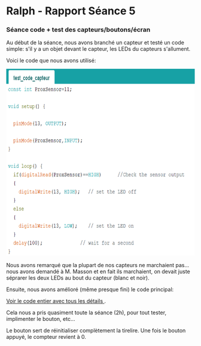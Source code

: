 <h1>Ralph - Rapport Séance 5</h1>	

<h3>Séance code + test des capteurs/boutons/écran </h3>

<p> Au début de la séance, nous avons branché un capteur et testé un code simple: s'il y a un objet devant le capteur, les LEDs du capteurs s'allument.</p>
<p>Voici le code que nous avons utilisé:</p>
<img src="../../Images/test_code_capteur.png" alt="Code capteur simple" height="500"/></p>

<p>Nous avons remarqué que la plupart de nos capteurs ne marchaient pas... nous avons demandé à M. Masson et en fait ils marchaient, on devait juste séprarer les deux LEDs au bout du capteur (blanc et noir).</p>
<p>Ensuite, nous avons amélioré (même presque fini) le code principal:</p>
<a href="../../Développement/Codes/Capteurs pour pièces.md"> Voir le code entier avec tous les détails </a>.
<p>Cela nous a pris quasiment toute la séance (2h), pour tout tester, implimenter le bouton, etc...</p>
<p>Le bouton sert de réinitialiser complètement la tirelire. Une fois le bouton appuyé, le compteur revient à 0.</p>
<p></p>








